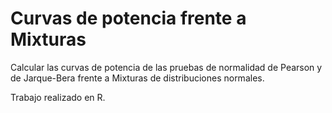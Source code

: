 # Curvas de potencia frente a Mixturas

Calcular las curvas de potencia de las pruebas de normalidad de Pearson y de Jarque-Bera frente a Mixturas de distribuciones normales.

Trabajo realizado en R.
